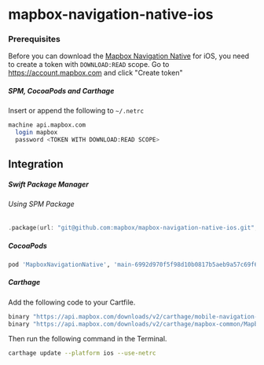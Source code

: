 # mapbox-navigation-native-ios

### Prerequisites

Before you can download the [Mapbox Navigation Native](https://github.com/mapbox/mapbox-navigation-native) for iOS, you need to create a token with `DOWNLOAD:READ` scope.
Go to https://account.mapbox.com and click "Create token"

##### SPM, CocoaPods and Carthage
Insert or append the following to `~/.netrc`

```bash
machine api.mapbox.com
  login mapbox
  password <TOKEN WITH DOWNLOAD:READ SCOPE>
```

## Integration

##### Swift Package Manager

###### Using SPM Package

```swift
.package(url: "git@github.com:mapbox/mapbox-navigation-native-ios.git", from: "main-6992d970f5f98d10b0817b5aeb9a57c69f66a511-SNAPSHOT"),
```

##### CocoaPods

```ruby
pod 'MapboxNavigationNative', 'main-6992d970f5f98d10b0817b5aeb9a57c69f66a511-SNAPSHOT'
```

##### Carthage

Add the following code to your Cartfile.

```bash
binary "https://api.mapbox.com/downloads/v2/carthage/mobile-navigation-native/MapboxNavigationNative.json" == main-6992d970f5f98d10b0817b5aeb9a57c69f66a511-SNAPSHOT
binary "https://api.mapbox.com/downloads/v2/carthage/mapbox-common/MapboxCommon-ios.json" == 23.7.0-beta.1
```

Then run the following command in the Terminal.
```bash
carthage update --platform ios --use-netrc
```
